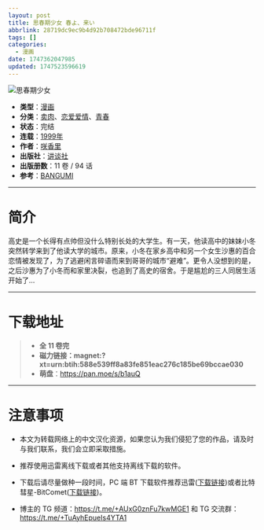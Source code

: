 ```yaml
---
layout: post
title: 思春期少女 春よ、来い
abbrlink: 28719dc9ec9b4d92b708472bde96711f
tags: []
categories:
  - 漫画
date: 1747362047985
updated: 1747523596619
---
```


![思春期少女](https://aqua-aria.company/usr/uploads/2025/05/3563438898.jpg)

- **类型**：[漫画](/index.php/category/漫画)
- **分类**：[卖肉](/index.php/category/卖肉)、[恋爱爱情](/index.php/category/恋爱爱情)、[青春](/index.php/category/青春)
- **状态**：完结
- **连载**：[1999年](/index.php/category/1999年)
- **作者**：[咲香里](/index.php/category/咲香里)
- **出版社**：[讲谈社](/index.php/category/讲谈社)
- **出版册数**：11 卷 / 94 话
- **参考**：[BANGUMI](https://bangumi.tv/subject/76561)

***

# 简介

高史是一个长得有点帅但没什么特别长处的大学生。有一天，他读高中的妹妹小冬突然转学来到了他读大学的城市。原来，小冬在家乡高中和另一个女生沙惠的百合恋情被发现了，为了逃避闲言碎语而来到哥哥的城市“避难”。更令人没想到的是，之后沙惠为了小冬而和家里决裂，也追到了高史的宿舍。于是尴尬的三人同居生活开始了…

***

# 下载地址

> - **全 11 卷完**
> - **磁力链接：magnet:?xt=urn:btih:588e539ff8a83fe851eac276c185be69bccae030**
> - **萌盘**：<https://pan.moe/s/b1auQ>

***

# 注意事项

- 本文为转载网络上的中文汉化资源，如果您认为我们侵犯了您的作品，请及时与我们联系，我们会立即采取措施。

- 推荐使用迅雷离线下载或者其他支持离线下载的软件。

- 下载后请尽量做种一段时间，PC 端 BT 下载软件推荐迅雷([下载链接](https://drive.aqua-aria.company/s/le27j7))或者比特彗星-BitComet([下载链接](https://pan.lanzouj.com/b073c7g4f))。

- 博主的 TG 频道：<https://t.me/+AUxG0znFu7kwMGE1> 和 TG 交流群：<https://t.me/+TuAyhEpueIs4YTA1>
